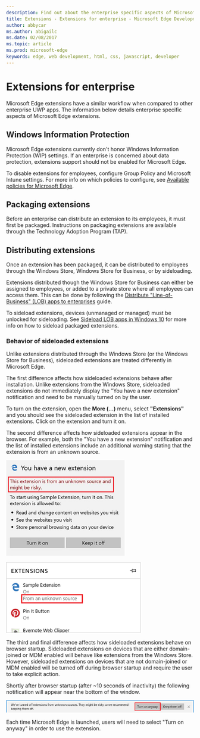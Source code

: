 ```yaml
---
description: Find out about the enterprise specific aspects of Microsoft Edge Extensions, and see how they're similar to UWP apps.
title: Extensions - Extensions for enterprise - Microsoft Edge Development
author: abbycar
ms.author: abigailc
ms.date: 02/08/2017
ms.topic: article
ms.prod: microsoft-edge
keywords: edge, web development, html, css, javascript, developer
---
```


# Extensions for enterprise
Microsoft Edge extensions have a similar workflow when compared to other enterprise UWP apps. The information below details enterprise specific aspects of Microsoft Edge extensions.


## Windows Information Protection
Microsoft Edge extensions currently don't honor Windows Information Protection (WIP) settings. If an enterprise is concerned about data protection, extensions support should not be enabled for Microsoft Edge.

To disable extensions for employees, configure Group Policy and Microsoft Intune settings. For more info on which policies to configure, see [Available policies for Microsoft Edge](https://technet.microsoft.com/en-us/itpro/microsoft-edge/available-policies).


## Packaging extensions

Before an enterprise can distribute an extension to its employees, it must first be packaged. Instructions on packaging extensions are available through the Technology Adoption Program (TAP).


## Distributing extensions

Once an extension has been packaged, it can be distributed to employees through the Windows Store, Windows Store for Business, or by sideloading.

Extensions distributed though the Windows Store for Business can either be assigned to employees, or added to a private store where all employees can access them. This can be done by following the [Distribute "Line-of-Business" (LOB) apps to enterprises](https://msdn.microsoft.com/windows/uwp/publish/distribute-lob-apps-to-enterprises) guide.

To sideload extensions, devices (unmanaged or managed) must be unlocked for sideloading. See [Sideload LOB apps in Windows 10](https://technet.microsoft.com/itpro/windows/deploy/sideload-apps-in-windows-10) for more info on how to sideload packaged extensions.


### Behavior of sideloaded extensions

Unlike extensions distributed through the Windows Store (or the Windows Store for Business), sideloaded extensions are treated differently in Microsoft Edge.

The first difference affects how sideloaded extensions behave after installation. Unlike extensions from the Windows Store, sideloaded extensions do not immediately display the "You have a new extension" notification and need to be manually turned on by the user.

To turn on the extension, open the **More (...)** menu, select **"Extensions"** and you should see the sideloaded extension in the list of installed extensions. Click on the extension and turn it on.

The second difference affects how sideloaded extensions appear in the browser. For example, both the "You have a new extension" notification and the list of installed extensions include an additional warning stating that the extension is from an unknown source.

![sideload warning 1](./media/sideload-permissionflyout.PNG)

![sideload warning 2](./media/sideload-l1warning.PNG)

The third and final difference affects how sideloaded extensions behave on browser startup. Sideloaded extensions on devices that are either domain-joined or MDM enabled will behave like extensions from the Windows Store. However, sideloaded extensions on devices that are not domain-joined or MDM enabled will be turned off during browser startup and require the user to take explicit action.

Shortly after browser startup (after ~10 seconds of inactivity) the following notification will appear near the bottom of the window.

![sideload notification](./media/sideload-scareUI.PNG)

Each time Microsoft Edge is launched, users will need to select "Turn on anyway" in order to use the extension.
